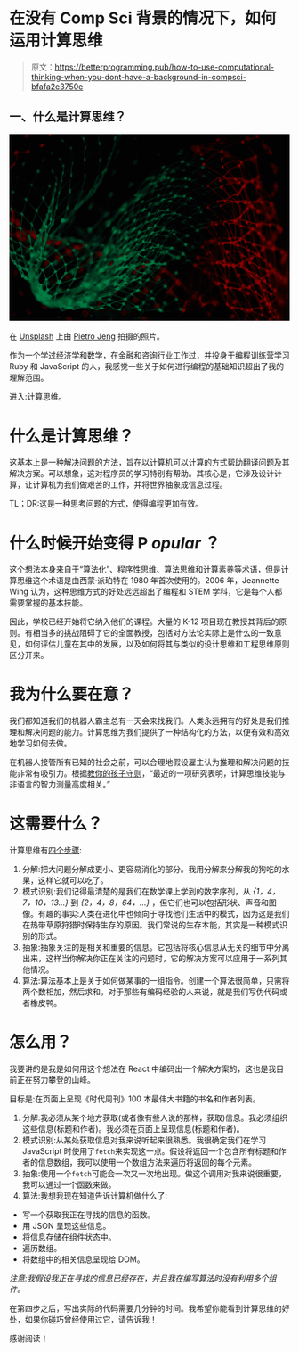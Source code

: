 # 在没有 Comp Sci 背景的情况下，如何运用计算思维

> 原文：<https://betterprogramming.pub/how-to-use-computational-thinking-when-you-dont-have-a-background-in-compsci-bfafa2e3750e>

## 一、什么是计算思维？

![](img/9ec67372446d05628d6dfd9eb0746382.png)

在 [Unsplash](https://unsplash.com?utm_source=medium&utm_medium=referral) 上由 [Pietro Jeng](https://unsplash.com/@pietrozj?utm_source=medium&utm_medium=referral) 拍摄的照片。

作为一个学过经济学和数学，在金融和咨询行业工作过，并投身于编程训练营学习 Ruby 和 JavaScript 的人，我感觉一些关于如何进行编程的基础知识超出了我的理解范围。

进入:计算思维。

# 什么是计算思维？

这基本上是一种解决问题的方法，旨在以计算机可以计算的方式帮助翻译问题及其解决方案。可以想象，这对程序员的学习特别有帮助。其核心是，它涉及设计计算，让计算机为我们做艰苦的工作，并将世界抽象成信息过程。

TL；DR:这是一种思考问题的方式，使得编程更加有效。

# 什么时候开始变得 P *opular* ？

这个想法本身来自于“算法化”、程序性思维、算法思维和计算素养等术语，但是计算思维这个术语是由西蒙·派珀特在 1980 年首次使用的。2006 年，Jeannette Wing 认为，这种思维方式的好处远远超出了编程和 STEM 学科，它是每个人都需要掌握的基本技能。

因此，学校已经开始将它纳入他们的课程。大量的 K-12 项目现在教授其背后的原则。有相当多的挑战阻碍了它的全面教授，包括对方法论实际上是什么的一致意见，如何评估儿童在其中的发展，以及如何将其与类似的设计思维和工程思维原则区分开来。

# **我为什么要在意？**

我们都知道我们的机器人霸主总有一天会来找我们。人类永远拥有的好处是我们推理和解决问题的能力。计算思维为我们提供了一种结构化的方法，以便有效和高效地学习如何去做。

在机器人接管所有已知的社会之前，可以合理地假设雇主认为推理和解决问题的技能非常有吸引力。根据[教你的孩子守则](https://teachyourkidscode.com/what-is-computational-thinking/)，“最近的一项研究表明，计算思维技能与非语言的智力测量高度相关。”

# **这需要什么？**

计算思维有[四个步骤](https://www.gettingsmart.com/2018/03/early-learning-strategies-for-developing-computational-thinking-skills/):

1.  分解:把大问题分解成更小、更容易消化的部分。我用分解来分解我的狗吃的水果，这样它就可以吃了。
2.  模式识别:我们记得最清楚的是我们在数学课上学到的数字序列，从 *{1，4，7，10，13…}* 到 *{2，4，8，64，…}* ，但它们也可以包括形状、声音和图像。有趣的事实:人类在进化中也倾向于寻找他们生活中的模式，因为这是我们在热带草原狩猎时保持生存的原因。我们常说的生存本能，其实是一种模式识别的形式。
3.  抽象:抽象关注的是相关和重要的信息。它包括将核心信息从无关的细节中分离出来，这样当你解决你正在关注的问题时，它的解决方案可以应用于一系列其他情况。
4.  算法:算法基本上是关于如何做某事的一组指令。创建一个算法很简单，只需将两个数相加，然后求和。对于那些有编码经验的人来说，就是我们写伪代码或者橡皮鸭。

# **怎么用？**

我要讲的是我是如何用这个想法在 React 中编码出一个解决方案的，这也是我目前正在努力攀登的山峰。

目标是:在页面上呈现《时代周刊》100 本最伟大书籍的书名和作者列表。

1.  分解:我必须从某个地方获取(或者像有些人说的那样，获取)信息。我必须组织这些信息(标题和作者)。我必须在页面上呈现信息(标题和作者)。
2.  模式识别:从某处获取信息对我来说听起来很熟悉。我很确定我们在学习 JavaScript 时使用了`fetch`来实现这一点。假设将返回一个包含所有标题和作者的信息数组，我可以使用一个数组方法来遍历将返回的每个元素。
3.  抽象:使用一个`fetch`可能会一次又一次地出现。做这个调用对我来说很重要，我可以通过一个函数来做。
4.  算法:我想我现在知道告诉计算机做什么了:

*   写一个获取我正在寻找的信息的函数。
*   用 JSON 呈现这些信息。
*   将信息存储在组件状态中。
*   遍历数组。
*   将数组中的相关信息呈现给 DOM。

*注意:我假设我正在寻找的信息已经存在，并且我在编写算法时没有利用多个组件。*

在第四步之后，写出实际的代码需要几分钟的时间。我希望你能看到计算思维的好处，如果你碰巧曾经使用过它，请告诉我！

感谢阅读！